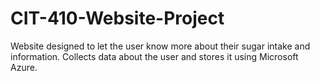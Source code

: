 # CIT-410-Website-Project
Website designed to let the user know more about their sugar intake and information. Collects data about the user and stores it using Microsoft Azure. 
